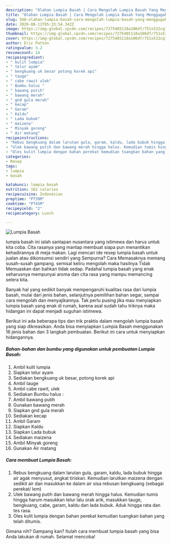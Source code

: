 ```yaml
---
description: "Olahan Lumpia Basah | Cara Mengolah Lumpia Basah Yang Menggugah Selera"
title: "Olahan Lumpia Basah | Cara Mengolah Lumpia Basah Yang Menggugah Selera"
slug: 568-olahan-lumpia-basah-cara-mengolah-lumpia-basah-yang-menggugah-selera
date: 2020-08-11T05:33:54.342Z
image: https://img-global.cpcdn.com/recipes/7275485118a106df/751x532cq70/lumpia-basah-foto-resep-utama.jpg
thumbnail: https://img-global.cpcdn.com/recipes/7275485118a106df/751x532cq70/lumpia-basah-foto-resep-utama.jpg
cover: https://img-global.cpcdn.com/recipes/7275485118a106df/751x532cq70/lumpia-basah-foto-resep-utama.jpg
author: Eric Patton
ratingvalue: 3.2
reviewcount: 14
recipeingredient:
- " kulit lumpia"
- " telur ayam"
- " bengkuang uk besar potong korek api"
- " tauge"
- " cabe rawit ulek"
- " Bumbu halus "
- " bawang putih"
- " bawang merah"
- " gnd gula merah"
- " kecap"
- " Garam"
- " Kaldu"
- " Lada bubuk"
- " maizena"
- " Minyak goreng"
- " Air matang"
recipeinstructions:
- "Rebus bengkuang dalam larutan gula, garam, kaldu, lada bubuk hingga air agak menyusut, angkat tiriskan. Kemudian larutkan maizena dengan sedikit air dan masukkan ke dalam air sisa rebusan bengkuang (sebagai perekat/ lem)"
- "Ulek bawang putih dan bawang merah hingga halus. Kemudian tumis hingga harum masukkan telur lalu orak arik, masukkan tauge, bengkuang, cabe, garam, kaldu dan lada bubuk. Aduk hingga rata dan tes rasa."
- "Oles kulit lumpia dengan bahan perekat kemudian tuangkan bahan yang telah ditumis."
categories:
- Resep
tags:
- lumpia
- basah

katakunci: lumpia basah 
nutrition: 162 calories
recipecuisine: Indonesian
preptime: "PT39M"
cooktime: "PT45M"
recipeyield: "2"
recipecategory: Lunch

---
```



![Lumpia Basah](https://img-global.cpcdn.com/recipes/7275485118a106df/751x532cq70/lumpia-basah-foto-resep-utama.jpg)


lumpia basah ini ialah santapan nusantara yang istimewa dan harus untuk kita coba. Cita rasanya yang mantap membuat siapa pun menantikan kehadirannya di meja makan.
Lagi mencari ide resep lumpia basah untuk jualan atau dikonsumsi sendiri yang Sempurna? Cara Memasaknya memang susah-susah gampang. semisal keliru mengolah maka hasilnya Tidak Memuaskan dan bahkan tidak sedap. Padahal lumpia basah yang enak seharusnya mempunyai aroma dan cita rasa yang mampu memancing selera kita.

Banyak hal yang sedikit banyak mempengaruhi kualitas rasa dari lumpia basah, mulai dari jenis bahan, selanjutnya pemilihan bahan segar, sampai cara mengolah dan menyajikannya. Tak perlu pusing jika mau menyiapkan lumpia basah yang enak di rumah, karena asal sudah tahu triknya maka hidangan ini dapat menjadi suguhan istimewa.




Berikut ini ada beberapa tips dan trik praktis dalam mengolah lumpia basah yang siap dikreasikan. Anda bisa menyiapkan Lumpia Basah menggunakan 16 jenis bahan dan 3 langkah pembuatan. Berikut ini cara untuk menyiapkan hidangannya.

<!--inarticleads1-->

##### Bahan-bahan dan bumbu yang digunakan untuk pembuatan Lumpia Basah:

1. Ambil  kulit lumpia
1. Siapkan  telur ayam
1. Sediakan  bengkuang uk besar, potong korek api
1. Ambil  tauge
1. Ambil  cabe rawit, ulek
1. Sediakan  Bumbu halus :
1. Ambil  bawang putih
1. Gunakan  bawang merah
1. Siapkan  gnd gula merah
1. Sediakan  kecap
1. Ambil  Garam
1. Siapkan  Kaldu
1. Siapkan  Lada bubuk
1. Sediakan  maizena
1. Ambil  Minyak goreng
1. Gunakan  Air matang




<!--inarticleads2-->

##### Cara membuat Lumpia Basah:

1. Rebus bengkuang dalam larutan gula, garam, kaldu, lada bubuk hingga air agak menyusut, angkat tiriskan. Kemudian larutkan maizena dengan sedikit air dan masukkan ke dalam air sisa rebusan bengkuang (sebagai perekat/ lem)
1. Ulek bawang putih dan bawang merah hingga halus. Kemudian tumis hingga harum masukkan telur lalu orak arik, masukkan tauge, bengkuang, cabe, garam, kaldu dan lada bubuk. Aduk hingga rata dan tes rasa.
1. Oles kulit lumpia dengan bahan perekat kemudian tuangkan bahan yang telah ditumis.




Gimana nih? Gampang kan? Itulah cara membuat lumpia basah yang bisa Anda lakukan di rumah. Selamat mencoba!
